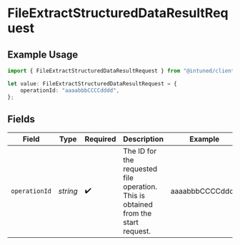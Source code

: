 # FileExtractStructuredDataResultRequest

## Example Usage

```typescript
import { FileExtractStructuredDataResultRequest } from "@intuned/client/models/operations";

let value: FileExtractStructuredDataResultRequest = {
    operationId: "aaaabbbCCCCdddd",
};
```

## Fields

| Field                                                                             | Type                                                                              | Required                                                                          | Description                                                                       | Example                                                                           |
| --------------------------------------------------------------------------------- | --------------------------------------------------------------------------------- | --------------------------------------------------------------------------------- | --------------------------------------------------------------------------------- | --------------------------------------------------------------------------------- |
| `operationId`                                                                     | *string*                                                                          | :heavy_check_mark:                                                                | The ID for the requested file operation. This is obtained from the start request. | aaaabbbCCCCdddd                                                                   |
